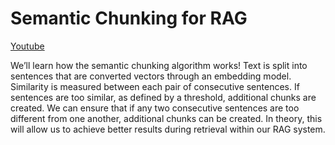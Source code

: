 # Semantic Chunking for RAG

[Youtube](https://www.youtube.com/watch?v=dt1Iobn_Hw0&t=102s)

We’ll learn how the semantic chunking algorithm works! Text is split into sentences that are converted vectors through an embedding model. Similarity is measured between each pair of consecutive sentences. If sentences are too similar, as defined by a threshold, additional chunks are created. We can ensure that if any two consecutive sentences are too different from one another, additional chunks can be created. In theory, this will allow us to achieve better results during retrieval within our RAG system.
